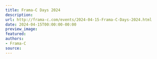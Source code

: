 ```yaml
---
title: Frama-C Days 2024
description:
url: http://frama-c.com/events/2024-04-15-Frama-C-Days-2024.html
date: 2024-04-15T00:00:00-00:00
preview_image:
featured:
authors:
- Frama-C
source:
---
```



